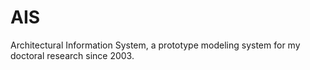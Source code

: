 # AIS
Architectural Information System, a prototype modeling system for my doctoral research since 2003.

